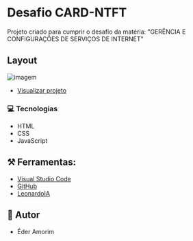# Desafio CARD-NTFT
Projeto criado para cumprir o desafio 
da matéria: "GERÊNCIA E CONFIGURAÇÕES DE SERVIÇOS DE INTERNET"

## Layout 

![imagem](https://www.google.com/url?sa=i&url=https%3A%2F%2Fbr.pinterest.com%2Fpin%2F704039354224946967%2F&psig=AOvVaw34Ck9b40IYaoGYgqqPeLbw&ust=1698515339692000&source=images&cd=vfe&ved=0CBEQjRxqFwoTCLjzru7kloIDFQAAAAAdAAAAABAJ)

- [Visualizar projeto](https://ederamorimifms.github.io/GCSI_Card-nft/index.html)

### 💻 Tecnologias
- HTML
- CSS
- JavaScript


## ⚒️  Ferramentas:
- [Visual Studio Code](https://code.visualstudio.com/)
- [GitHub](https://github.com/)
- [LeonardoIA](https://app.leonardo.ai)

##  👦 Autor
- Éder Amorim
